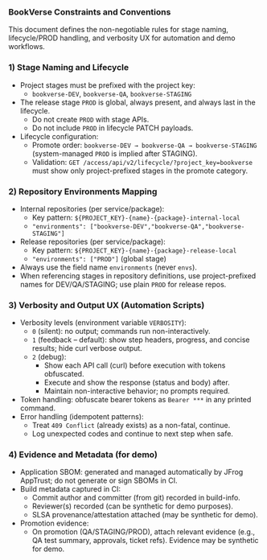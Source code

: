 ### BookVerse Constraints and Conventions

This document defines the non-negotiable rules for stage naming, lifecycle/PROD handling, and verbosity UX for automation and demo workflows.

### 1) Stage Naming and Lifecycle
- Project stages must be prefixed with the project key:
  - `bookverse-DEV`, `bookverse-QA`, `bookverse-STAGING`
- The release stage `PROD` is global, always present, and always last in the lifecycle.
  - Do not create `PROD` with stage APIs.
  - Do not include `PROD` in lifecycle PATCH payloads.
- Lifecycle configuration:
  - Promote order: `bookverse-DEV → bookverse-QA → bookverse-STAGING` (system-managed `PROD` is implied after STAGING).
  - Validation: `GET /access/api/v2/lifecycle/?project_key=bookverse` must show only project-prefixed stages in the promote category.

### 2) Repository Environments Mapping
- Internal repositories (per service/package):
  - Key pattern: `${PROJECT_KEY}-{name}-{package}-internal-local`
  - `"environments": ["bookverse-DEV","bookverse-QA","bookverse-STAGING"]`
- Release repositories (per service/package):
  - Key pattern: `${PROJECT_KEY}-{name}-{package}-release-local`
  - `"environments": ["PROD"]` (global stage)
- Always use the field name `environments` (never `envs`).
- When referencing stages in repository definitions, use project-prefixed names for DEV/QA/STAGING; use plain `PROD` for release repos.

### 3) Verbosity and Output UX (Automation Scripts)
- Verbosity levels (environment variable `VERBOSITY`):
  - `0` (silent): no output; commands run non-interactively.
  - `1` (feedback – default): show step headers, progress, and concise results; hide curl verbose output.
  - `2` (debug):
    - Show each API call (curl) before execution with tokens obfuscated.
    - Execute and show the response (status and body) after.
    - Maintain non-interactive behavior; no prompts required.
- Token handling: obfuscate bearer tokens as `Bearer ***` in any printed command.
- Error handling (idempotent patterns):
  - Treat `409 Conflict` (already exists) as a non-fatal, continue.
  - Log unexpected codes and continue to next step when safe.

### 4) Evidence and Metadata (for demo)
- Application SBOM: generated and managed automatically by JFrog AppTrust; do not generate or sign SBOMs in CI.
- Build metadata captured in CI:
  - Commit author and committer (from git) recorded in build-info.
  - Reviewer(s) recorded (can be synthetic for demo purposes).
  - SLSA provenance/attestation attached (may be synthetic for demo).
- Promotion evidence:
  - On promotion (QA/STAGING/PROD), attach relevant evidence (e.g., QA test summary, approvals, ticket refs). Evidence may be synthetic for demo.


